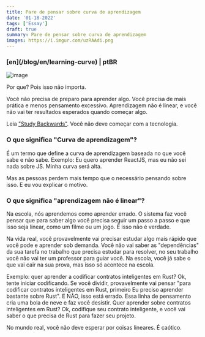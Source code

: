 ```yaml
---
title: Pare de pensar sobre curva de aprendizagem
date: '01-18-2022'
tags: ['Essay']
draft: true
summary: Pare de pensar sobre curva de aprendizagem
images: https://i.imgur.com/uzRAAdi.png
---
```


<h3>[en](/blog/en/learning-curve) | ptBR</h3>

![image](https://i.imgur.com/uzRAAdi.png)

Por que? Pois isso não importa.

Você não precisa de preparo para aprender algo. Você precisa de mais prática e menos pensamento excessivo. Aprendizagem não é linear, e você não vai ter resultados esperados quando começar algo.

Leia ["Study Backwards"](https://sibelius.substack.com/p/study-backwards). Você não deve começar com a tecnologia.

### O que significa "Curva de aprendizagem"?

É um termo que define a curva de aprendizagem baseada no que você sabe e não sabe. Exemplo: Eu quero aprender ReactJS, mas eu não sei nada sobre JS. Minha curva será alta.

Mas as pessoas perdem mais tempo que o necessário pensando sobre isso. E eu vou explicar o motivo.

### O que significa "aprendizagem não é linear"?

Na escola, nós aprendemos como aprender errado. O sistema faz você pensar que para saber algo você precisa seguir um passo a passo e que isso seja linear, como um filme ou um jogo. E isso não é verdade.

Na vida real, você provavelmente vai precisar estudar algo mais rápido que você pode e aprender sob demanda. Você não vai saber as "dependências" da sua tarefa no trabalho que precisa estudar para resolver, no seu trabalho você não vai ter um professor para guiar você. Na escola, você já sabe o que vai cair na sua prova, mas isso só acontece na escola.

Exemplo: quer aprender a codificar contratos inteligentes em Rust? Ok, tente iniciar codificando. Se você dividir, provavelmente vai pensar "para codificar contratos inteligentes em Rust, primeiro Eu preciso aprender bastante sobre Rust". E NÂO, isso está errado. Essa linha de pensamento cria uma bola de neve e faz você desistir. Quer aprender sobre contratos inteligentes em Rust? Ok, codifique seu contrato inteligente, e você vai saber o que precisa de Rust para fazer seu projeto.

No mundo real, você não deve esperar por coisas lineares. É caótico.
